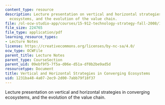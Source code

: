```yaml
---
content_type: resource
description: Lecture presentation on vertical and horizontal strategies in converging
  ecosystems, and the evolution of the value chain.
file: /ol-ocw-studio-app/courses/15-912-technology-strategy-fall-2008/1231ba484a072ec92d007abb79f18f37_lec_14.pdf
file_size: 224765
file_type: application/pdf
learning_resource_types:
- Lecture Notes
license: https://creativecommons.org/licenses/by-nc-sa/4.0/
ocw_type: OCWFile
parent_title: Lecture Notes
parent_type: CourseSection
parent_uid: 09ebf9f5-7f5a-d06e-d51a-df0b2be9ad5d
resourcetype: Document
title: Vertical and Horizontal Strategies in Converging Ecosystems
uid: 1231ba48-4a07-2ec9-2d00-7abb79f18f37
---
```

Lecture presentation on vertical and horizontal strategies in converging ecosystems, and the evolution of the value chain.